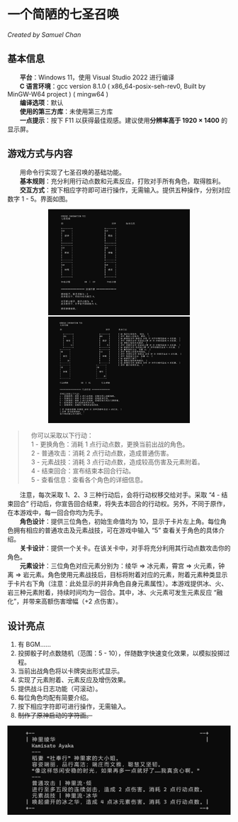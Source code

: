 # **一个简陋的七圣召唤**  
*Created by Samuel Chan*  
## **基本信息**  
&emsp;&emsp;**平台**：Windows 11，使用 Visual Studio 2022 进行编译  
&emsp;&emsp;**C 语言环境**：gcc version 8.1.0 ( x86_64-posix-seh-rev0, Built by MinGW-W64 project ) ( mingw64 )  
&emsp;&emsp;**编译选项**：默认  
&emsp;&emsp;**使用的第三方库**：未使用第三方库  
&emsp;&emsp;**一点提示**：按下 F11 以获得最佳观感。建议使用**分辨率高于 1920 × 1400** 的显示屏。
 
## **游戏方式与内容**
&emsp;&emsp;用命令行实现了七圣召唤的基础功能。   
&emsp;&emsp;**基本规则**：充分利用行动点数和元素反应，打败对手所有角色，取得胜利。  
&emsp;&emsp;**交互方式**：按下相应字符即可进行操作，无需输入。提供五种操作，分别对应数字 1 - 5。界面如图。
<div align=middle>
<img src="UI Design (1).jpg" width=320 height=auto>
<img src="UI Design (2).jpg" width=320 height=auto>
</div>  

> &emsp;你可以采取以下行动：  
&emsp;1 - 更换角色：消耗 1 点行动点数，更换当前出战的角色。  
&emsp;2 - 普通攻击：消耗 2 点行动点数，造成普通伤害。  
&emsp;3 - 元素战技：消耗 3 点行动点数，造成较高伤害及元素附着。  
&emsp;4 - 结束回合：宣布结束本回合行动。  
&emsp;5 - 查看信息：查看各个角色的详细信息。  

&emsp;&emsp;注意，每次采取 1、2、3 三种行动后，会将行动权移交给对手。采取 “4 - 结束回合” 行动后，你宣告回合结束，将失去本回合的行动权。另外，不同于原作，在本游戏中，每一回合你均为先手。  
&emsp;&emsp;**角色设计**：提供三位角色，初始生命值均为 10，显示于卡片左上角。每位角色拥有相应的普通攻击及元素战技，可在游戏中输入 “5” 查看关于角色的具体介绍。  
&emsp;&emsp;**关卡设计**：提供一个关卡。在该关卡中，对手将充分利用其行动点数攻击你的角色。  
&emsp;&emsp;**元素设计**：三位角色对应元素分别为：绫华 => 冰元素，霄宫 => 火元素，钟离 => 岩元素。角色使用元素战技后，目标将附着对应的元素，附着元素种类显示于卡片右下角（注意：此处显示的并非角色自身元素属性）。本游戏提供冰、火、岩三种元素附着，持续时间均为一回合。其中，冰、火元素可发生元素反应 “融化”，并带来高额伤害增幅（+2 点伤害）。  
## **设计亮点**
1. 有 BGM……  
2. 投掷骰子时点数随机（范围：5 - 10），伴随数字快速变化效果，以模拟投掷过程。  
3. 当前出战角色将以卡牌突出形式显示。  
4. 实现了元素附着、元素反应及增伤效果。  
5. 提供战斗日志功能（可滚动）。  
6. 每位角色均配有简要介绍。  
7. 按下相应字符即可进行操作，无需输入。
8. ~~制作了原神启动的字符画。~~  

<div align=middle>
<img src="Character Info.jpg" width=640 height=auto>
</div>
